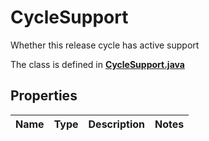 

# CycleSupport

Whether this release cycle has active support

The class is defined in **[CycleSupport.java](../../src/main/java/org/openapitools/model/CycleSupport.java)**

## Properties

Name | Type | Description | Notes
------------ | ------------- | ------------- | -------------


